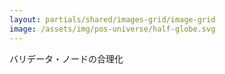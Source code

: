 ```yaml
---
layout: partials/shared/images-grid/image-grid
image: /assets/img/pos-universe/half-globe.svg
---
```


バリデータ・ノードの合理化
